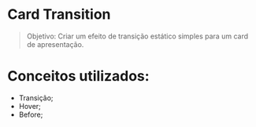 # Card Transition

> Objetivo: Criar um efeito de transição estático simples para um card de apresentação.

# Conceitos utilizados:

- Transição;
- Hover;
- Before;
